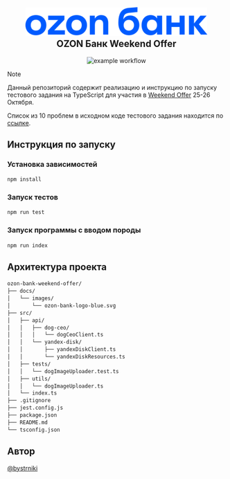<h2 align="center">
    <a href="https://ozon-weekend-offer.ru/#application" target="blank_">
        <img width="420" alt="ozon-weekend-offer" src="./docs/images/ozon-bank-logo-blue.svg" />
    </a>
    <br>
    OZON Банк Weekend Offer

</h2>

<p align="center">
    <img src="https://github.com/bystrniki/ozon-bank-weekend-offer/actions/workflows/jest.yml/badge.svg" alt="example workflow">
</p>

> [!NOTE]
> Данный репозиторий содержит реализацию и инструкцию по запуску тестового задания на TypeScript для участия в [Weekend Offer](https://ozon-weekend-offer.ru/#application) 25-26 Октября.

Список из 10 проблем в исходном коде тестового задания находится по [ссылке](docs/TASK_SOURCE_CODE_PROBLEMS.md).

## Инструкция по запуску

### Установка зависимостей
```bash
npm install
```

### Запуск тестов
```bash
npm run test
```

### Запуск программы с вводом породы
```bash
npm run index
```

## Архитектура проекта

```bash
ozon-bank-weekend-offer/
├── docs/
│   └── images/
│       └── ozon-bank-logo-blue.svg
├── src/
│   ├── api/
│   │   ├── dog-ceo/
│   │   │   └── dogCeoClient.ts
│   │   └── yandex-disk/
│   │       ├── yandexDiskClient.ts
│   │       └── yandexDiskResources.ts
│   ├── tests/
│   │   └── dogImageUploader.test.ts
│   ├── utils/
│   │   └── dogImageUploader.ts
│   └── index.ts
├── .gitignore
├── jest.config.js
├── package.json
├── README.md
└── tsconfig.json
```

## Автор

[@bystrniki](https://t.me/bystrniki)
